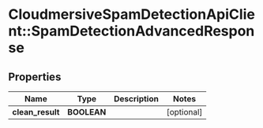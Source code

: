 # CloudmersiveSpamDetectionApiClient::SpamDetectionAdvancedResponse

## Properties
Name | Type | Description | Notes
------------ | ------------- | ------------- | -------------
**clean_result** | **BOOLEAN** |  | [optional] 


